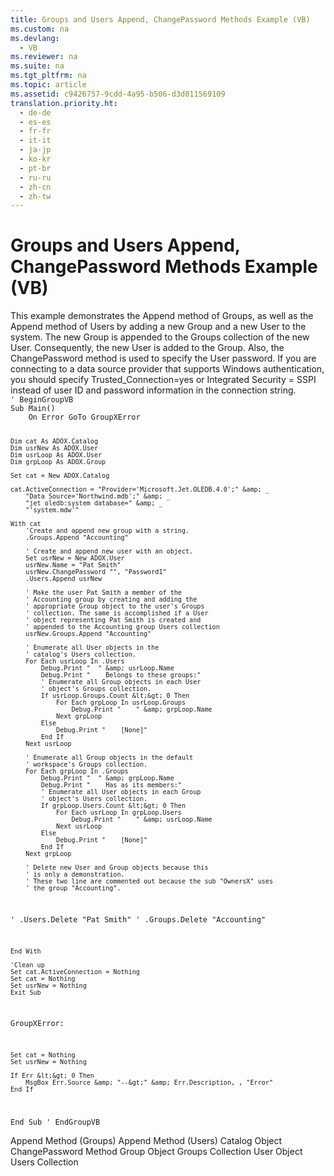 ```yaml
---
title: Groups and Users Append, ChangePassword Methods Example (VB)
ms.custom: na
ms.devlang: 
  - VB
ms.reviewer: na
ms.suite: na
ms.tgt_pltfrm: na
ms.topic: article
ms.assetid: c9426757-9cdd-4a95-b506-d3d011569109
translation.priority.ht: 
  - de-de
  - es-es
  - fr-fr
  - it-it
  - ja-jp
  - ko-kr
  - pt-br
  - ru-ru
  - zh-cn
  - zh-tw
---
```

# Groups and Users Append, ChangePassword Methods Example (VB)
<?xml version="1.0" encoding="utf-8"?>
<developerReferenceWithoutSyntaxDocument xmlns="http://ddue.schemas.microsoft.com/authoring/2003/5" xmlns:xlink="http://www.w3.org/1999/xlink" xmlns:xsi="http://www.w3.org/2001/XMLSchema-instance" xsi:schemaLocation="http://ddue.schemas.microsoft.com/authoring/2003/5 http://dduestorage.blob.core.windows.net/ddueschema/developer.xsd">
  <introduction>
    <para>This example demonstrates the <legacyLink xlink:href="56b94fc6-7ef0-4e4a-82a3-033b94c46036">Append</legacyLink> method of <legacyLink xlink:href="09aa7b0a-69d5-4564-80a7-20ad8189670f">Groups</legacyLink>, as well as the <legacyLink xlink:href="b80bc5d5-78ca-4f75-956b-2ac658029cc7">Append</legacyLink> method of <legacyLink xlink:href="0a30fa74-6f10-4410-bd70-882e7c43cd46">Users</legacyLink> by adding a new <legacyLink xlink:href="55ef0ade-68ea-4da5-8aa5-4cd27d1f6d1e">Group</legacyLink> and a new <legacyLink xlink:href="f68e32ce-ef7c-407d-bdb5-d280947ae0e2">User</legacyLink> to the system. The new <legacyBold>Group</legacyBold> is appended to the <legacyBold>Groups</legacyBold> collection of the new <legacyBold>User</legacyBold>. Consequently, the new <legacyBold>User</legacyBold> is added to the <legacyBold>Group</legacyBold>. Also, the <legacyLink xlink:href="d187fbc6-5fac-4abb-803d-bf344dcf0302">ChangePassword</legacyLink> method is used to specify the <legacyBold>User</legacyBold> password.</para>
    <alert class="note">
      <para>If you are connecting to a data source provider that supports Windows authentication, you should specify <languageKeyword>Trusted_Connection=yes</languageKeyword> or <languageKeyword>Integrated Security = SSPI</languageKeyword> instead of user ID and password information in the connection string.</para>
    </alert>
  </introduction>
  <section>
    <content>
      <code>' BeginGroupVB
Sub Main()
    On Error GoTo GroupXError

    Dim cat As ADOX.Catalog
    Dim usrNew As ADOX.User
    Dim usrLoop As ADOX.User
    Dim grpLoop As ADOX.Group
    
    Set cat = New ADOX.Catalog
    
    cat.ActiveConnection = "Provider='Microsoft.Jet.OLEDB.4.0';" &amp; _
        "Data Source='Northwind.mdb';" &amp; _
        "jet oledb:system database=" &amp; _
        "'system.mdw'"

    With cat
        'Create and append new group with a string.
        .Groups.Append "Accounting"
       
        ' Create and append new user with an object.
        Set usrNew = New ADOX.User
        usrNew.Name = "Pat Smith"
        usrNew.ChangePassword "", "Password1"
        .Users.Append usrNew

        ' Make the user Pat Smith a member of the
        ' Accounting group by creating and adding the
        ' appropriate Group object to the user's Groups
        ' collection. The same is accomplished if a User
        ' object representing Pat Smith is created and
        ' appended to the Accounting group Users collection
        usrNew.Groups.Append "Accounting"
      
        ' Enumerate all User objects in the
        ' catalog's Users collection.
        For Each usrLoop In .Users
            Debug.Print "  " &amp; usrLoop.Name
            Debug.Print "    Belongs to these groups:"
            ' Enumerate all Group objects in each User
            ' object's Groups collection.
            If usrLoop.Groups.Count &lt;&gt; 0 Then
                For Each grpLoop In usrLoop.Groups
                    Debug.Print "    " &amp; grpLoop.Name
                Next grpLoop
            Else
                Debug.Print "    [None]"
            End If
        Next usrLoop

        ' Enumerate all Group objects in the default
        ' workspace's Groups collection.
        For Each grpLoop In .Groups
            Debug.Print "  " &amp; grpLoop.Name
            Debug.Print "    Has as its members:"
            ' Enumerate all User objects in each Group
            ' object's Users collection.
            If grpLoop.Users.Count &lt;&gt; 0 Then
                For Each usrLoop In grpLoop.Users
                    Debug.Print "    " &amp; usrLoop.Name
                Next usrLoop
            Else
                Debug.Print "    [None]"
            End If
        Next grpLoop
        
        ' Delete new User and Group objects because this
        ' is only a demonstration.
        ' These two line are commented out because the sub "OwnersX" uses
        ' the group "Accounting".
'        .Users.Delete "Pat Smith"
'        .Groups.Delete "Accounting"

    End With

    'Clean up
    Set cat.ActiveConnection = Nothing
    Set cat = Nothing
    Set usrNew = Nothing
    Exit Sub
    
GroupXError:
    
    Set cat = Nothing
    Set usrNew = Nothing
    
    If Err &lt;&gt; 0 Then
        MsgBox Err.Source &amp; "--&gt;" &amp; Err.Description, , "Error"
    End If
End Sub
' EndGroupVB</code>
    </content>
  </section>
  <relatedTopics>
<link xlink:href="56b94fc6-7ef0-4e4a-82a3-033b94c46036">Append Method (Groups)</link>
<link xlink:href="b80bc5d5-78ca-4f75-956b-2ac658029cc7">Append Method (Users)</link>
<link xlink:href="bb651639-a488-4e38-b6de-0ed99fa4dd92">Catalog Object</link>
<link xlink:href="d187fbc6-5fac-4abb-803d-bf344dcf0302">ChangePassword Method</link>
<link xlink:href="55ef0ade-68ea-4da5-8aa5-4cd27d1f6d1e">Group Object</link>
<link xlink:href="09aa7b0a-69d5-4564-80a7-20ad8189670f">Groups Collection</link>
<link xlink:href="f68e32ce-ef7c-407d-bdb5-d280947ae0e2">User Object</link>
<link xlink:href="0a30fa74-6f10-4410-bd70-882e7c43cd46">Users Collection</link>
</relatedTopics>
</developerReferenceWithoutSyntaxDocument>